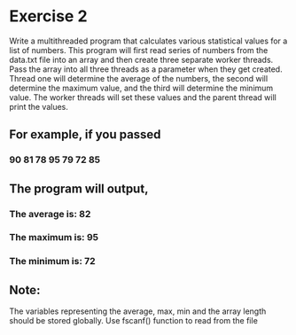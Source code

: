 # Exercise 2 

Write a multithreaded program that calculates various statistical values for a list of numbers. This program will first read series of numbers from the data.txt file into an array and then create three separate worker threads. Pass the array into all three threads as a parameter when they get created. Thread one will determine the average of the numbers, the second will determine the maximum value, and the third will determine the minimum value. The worker threads will set these values and the parent thread will print the values.

## For example, if you passed
###  90 81 78 95 79 72 85

## The program will output,

### The average is: 	82
### The maximum is:	95
### The minimum is:	72

## Note:
The variables representing the average, max, min and the array length should be stored globally. 
Use fscanf() function to read from the file
